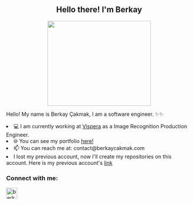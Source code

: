 <h2 align="center">Hello there! I'm Berkay</h1>
<div align="center"><img src="https://c.tenor.com/oC_e7R9GvZ8AAAAC/rick-and-morty-rtj.gif" width="280" height="230"  /> </div>


Hello! My name is Berkay Çakmak, I am a software engineer. ✨✨  
<li> 💻 I am currently working at <a href="https://vispera.co/">Vispera</a> as a Image Recognition Production Engineer.</li>
<li> 🌐 You can see my portfolio <a href="https://berkaycakmak.com/">here!</a></li>
<li> 📫 You can reach me at: contact@berkaycakmak.com </li>

<li> I lost my previous account, now I'll create my repositories on this account. Here is my previous account's <a href="https://github.com/berkaycakmak">link</a> </li>

<h3 align="left">Connect with me:</h3>
<p align="left">
<a href="https://www.linkedin.com/in/berkay-cakmak/" target="blank" rel=”noopener”><img align="center" src="https://upload.wikimedia.org/wikipedia/commons/c/ca/LinkedIn_logo_initials.png" alt="berkaycakmak" height="30" width="30" /></a>
